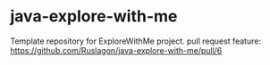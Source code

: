 # java-explore-with-me
Template repository for ExploreWithMe project.
pull request feature: https://github.com/Ruslagon/java-explore-with-me/pull/6
